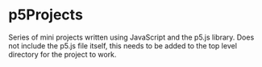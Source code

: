 # p5Projects
Series of mini projects written using JavaScript and the p5.js library. Does not include the p5.js file itself, this needs to be added to the top level directory for the project to work.
